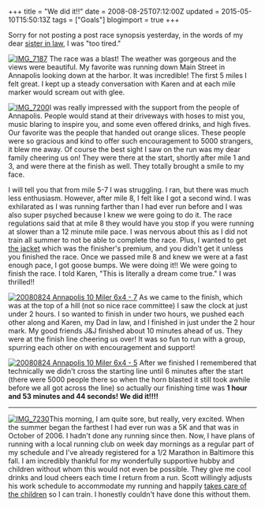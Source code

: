 +++
title = "We did it!!"
date = 2008-08-25T07:12:00Z
updated = 2015-05-10T15:50:13Z
tags = ["Goals"]
blogimport = true 
+++

 Sorry for not posting a post race synopsis yesterday, in the words of my dear [sister in law](http://anotherstelladay.blogspot.com/2008/08/too-tired.html), I was "too tired." 

[![IMG_7187](https://latc.s3.amazonaws.com/wp-content/uploads/2008/08/img-7187-thumb.jpg)](https://latc.s3.amazonaws.com/wp-content/uploads/2008/08/img-7187.jpg) The race was a blast!  The weather was gorgeous and the views were beautiful.  My favorite was running down Main Street in Annapolis looking down at the harbor.  It was incredible!   The first 5 miles I felt great.  I kept up a steady conversation with Karen and at each mile marker would scream out with glee.  

[![IMG_7200](https://latc.s3.amazonaws.com/wp-content/uploads/2008/08/img-7200-thumb.jpg)](https://latc.s3.amazonaws.com/wp-content/uploads/2008/08/img-7200.jpg)I was really impressed with the support from the people of Annapolis.  People would stand at their driveways with hoses to mist you, music blaring to inspire you, and some even offered drinks, and high fives.  Our favorite was the people that handed out orange slices.  These people were so gracious and kind to offer such encouragement to 5000 strangers, it blew me away.    Of course the best sight I saw on the run was my dear family cheering us on!  They were there at the start, shortly after mile 1 and 3, and were there at the finish as well.  They totally brought a smile to my face.  

I will tell you that from mile 5-7 I was struggling.  I ran, but there was much less enthusiasm.  However, after mile 8, I felt like I got a second wind.  I was exhilarated as I was running farther than I had ever run before and I was also super psyched because I knew we were going to do it.  The race regulations said that at mile 8 they would have you stop if you were running at slower than a 12 minute mile pace.  I was nervous about this as I did not train all summer to not be able to complete the race.  Plus, I wanted to get [the jacket](http://annapolisstriders.org/2008premium.html) which was the finisher's premium, and you didn't get it unless you finished the race.   Once we passed mile 8 and knew we were at a fast enough pace, I got goose bumps.  We were doing it!!  We were going to finish the race.  I told Karen, "This is literally a dream come true."  I was thrilled!! 

[![20080824 Annapolis 10 Miler 6x4 - 7](https://latc.s3.amazonaws.com/wp-content/uploads/2008/08/20080824-annapolis-10-miler-6x4-7-thumb.jpg)](https://latc.s3.amazonaws.com/wp-content/uploads/2008/08/20080824-annapolis-10-miler-6x4-7.jpg) As we came to the finish, which was at the top of a hill (not so nice race committee) I saw the clock at just under 2 hours.  I so wanted to finish in under two hours, we pushed each other along and Karen, my Dad in law, and I finished in just under the 2 hour mark.   My good friends  J&amp;J finished about 10 minutes ahead of us.  They were at the finish line cheering us over!  It was so fun to run with a group, spurring each other on with encouragement and support!  

[![20080824 Annapolis 10 Miler 6x4 - 5](https://latc.s3.amazonaws.com/wp-content/uploads/2008/08/20080824-annapolis-10-miler-6x4-5-thumb.jpg)](https://latc.s3.amazonaws.com/wp-content/uploads/2008/08/20080824-annapolis-10-miler-6x4-5.jpg) After we finished I remembered that technically we didn't cross the starting line until 6 minutes after the start (there were 5000 people there so when the horn blasted it still took awhile before we all got across the line)  so actually our finishing time was **1 hour and 53 minutes and 44 seconds!  We did it!!!!**

**** 

[![IMG_7230](https://latc.s3.amazonaws.com/wp-content/uploads/2008/08/img-7230-thumb.jpg)](https://latc.s3.amazonaws.com/wp-content/uploads/2008/08/img-7230.jpg)This morning, I am quite sore, but really, very excited.  When the summer began the farthest I had ever run was a 5K and that was  in October of 2006.  I hadn't done any running since then.   Now, I have plans of running with a local running club on week day mornings as a regular part of my schedule and I've already registered for a 1/2 Marathon in Baltimore this fall.    I am incredibly thankful for my wonderfully supportive hubby and children without whom this would not even be possible.  They give me cool drinks and loud cheers each time I return from a run.  Scott willingly adjusts his work schedule to accommodate my running and happily [takes care of the children](http://lifeatthecircus.com/2008/08/12/how-daddy-entertains-the-kids/) so I can train.  I honestly couldn't have done this without them.  
